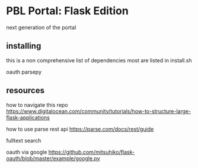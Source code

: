 # PBL Portal: Flask Edition

next generation of the portal



## installing

this is a non comprehensive list of dependencies
most are listed in install.sh

oauth
parsepy


## resources

how to navigate this repo
https://www.digitalocean.com/community/tutorials/how-to-structure-large-flask-applications

how to use parse rest api
https://parse.com/docs/rest/guide

fulltext search

oauth via google
https://github.com/mitsuhiko/flask-oauth/blob/master/example/google.py

